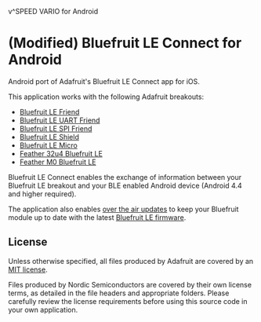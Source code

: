 v^SPEED VARIO for Android

(Modified) Bluefruit LE Connect for Android
================================

Android port of Adafruit's Bluefruit LE Connect app for iOS.

This application works with the following Adafruit breakouts:

- [Bluefruit LE Friend](https://www.adafruit.com/product/2267)
- [Bluefruit LE UART Friend](https://www.adafruit.com/product/2479)
- [Bluefruit LE SPI Friend](https://www.adafruit.com/product/2633)
- [Bluefruit LE Shield](https://www.adafruit.com/products/2746)
- [Bluefruit LE Micro](https://www.adafruit.com/product/2661)
- [Feather 32u4 Bluefruit LE](https://www.adafruit.com/product/2829)
- [Feather M0 Bluefruit LE](https://www.adafruit.com/products/2995)

Bluefruit LE Connect enables the exchange of information between your Bluefruit LE breakout and your BLE enabled Android device (Android 4.4 and higher required).  

The application also enables [over the air updates](https://learn.adafruit.com/introducing-the-adafruit-bluefruit-le-uart-friend/dfu-updates) to keep your Bluefruit module up to date with the latest [Bluefruit LE firmware](https://github.com/adafruit/Adafruit_BluefruitLE_Firmware).

## License

Unless otherwise specified, all files produced by Adafruit are covered by an [MIT license](https://github.com/adafruit/Bluefruit_LE_Connect_Android/blob/master/license.txt).  

Files produced by Nordic Semiconductors are covered by their own license terms, as detailed in the file headers and appropriate folders. Please carefully review the license requirements before using this source code in your own application.
